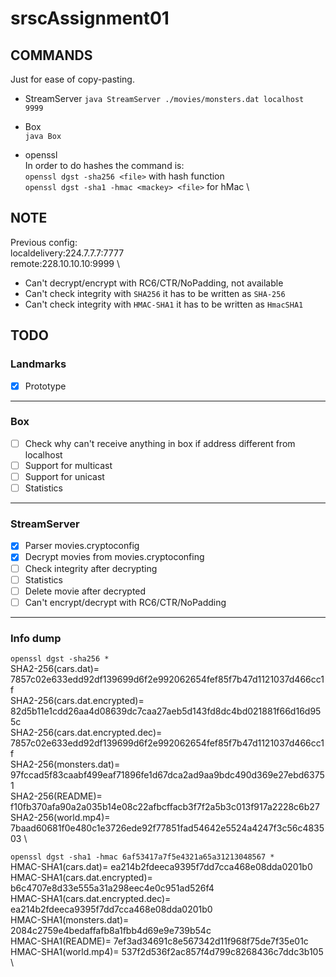 # srscAssignment01

## COMMANDS

Just for ease of copy-pasting.
* StreamServer
`java StreamServer ./movies/monsters.dat localhost 9999`

* Box   \
`java Box`

* openssl   \
In order to do hashes the command is:   \
`openssl dgst -sha256 <file>` with hash function    \
`openssl dgst -sha1 -hmac <mackey> <file>` for hMac \


## NOTE
Previous config:    \
localdelivery:224.7.7.7:7777    \
remote:228.10.10.10:9999    \

* Can't decrypt/encrypt with RC6/CTR/NoPadding, not available
* Can't check integrity with `SHA256` it has to be written as `SHA-256`
* Can't check integrity with `HMAC-SHA1` it has to be written as `HmacSHA1`


## TODO

### Landmarks
- [x] Prototype

---

### Box
- [ ] Check why can't receive anything in box if address different from localhost
- [ ] Support for multicast
- [ ] Support for unicast
- [ ] Statistics

---

### StreamServer
- [x] Parser movies.cryptoconfig
- [x] Decrypt movies from movies.cryptoconfing
- [ ] Check integrity after decrypting
- [ ] Statistics
- [ ] Delete movie after decrypted
- [ ] Can't encrypt/decrypt with RC6/CTR/NoPadding

--- 

### Info dump
`openssl dgst -sha256 *`    \
SHA2-256(cars.dat)= 7857c02e633edd92df139699d6f2e992062654fef85f7b47d1121037d466cc1f    \
SHA2-256(cars.dat.encrypted)= 82d5b11e1cdd26aa4d08639dc7caa27aeb5d143fd8dc4bd021881f66d16d955c  \
SHA2-256(cars.dat.encrypted.dec)= 7857c02e633edd92df139699d6f2e992062654fef85f7b47d1121037d466cc1f  \
SHA2-256(monsters.dat)= 97fccad5f83caabf499eaf71896fe1d67dca2ad9aa9bdc490d369e27ebd63751 \
SHA2-256(README)= f10fb370afa90a2a035b14e08c22afbcffacb3f7f2a5b3c013f917a2228c6b27  \
SHA2-256(world.mp4)= 7baad60681f0e480c1e3726ede92f77851fad54642e5524a4247f3c56c483503   \

`openssl dgst -sha1 -hmac 6af53417a7f5e4321a65a31213048567 *`   \
HMAC-SHA1(cars.dat)= ea214b2fdeeca9395f7dd7cca468e08dda0201b0   \
HMAC-SHA1(cars.dat.encrypted)= b6c4707e8d33e555a31a298eec4e0c951ad526f4 \
HMAC-SHA1(cars.dat.encrypted.dec)= ea214b2fdeeca9395f7dd7cca468e08dda0201b0 \
HMAC-SHA1(monsters.dat)= 2084c2759e4bedaffafb8a1fbb4d69e9e739b54c   \
HMAC-SHA1(README)= 7ef3ad34691c8e567342d11f968f75de7f35e01c \
HMAC-SHA1(world.mp4)= 537f2d536f2ac857f4d799c8268436c7ddc3b105  \